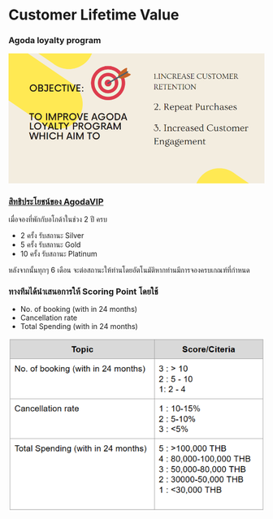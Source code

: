 # Customer Lifetime Value

### Agoda loyalty program

![This is an image](/Topic_2_CustomerLifetimeValue/assets/images/s1.png)

### [สิทธิประโยชน์ของ AgodaVIP](https://www.agoda.com/th-th/account/vip.html)
เมื่อจองที่พักกับอโกด้าในช่วง 2 ปี ครบ
* 2 ครั้ง รับสถานะ Silver 
* 5 ครั้ง รับสถานะ Gold 
* 10 ครั้ง รับสถานะ Platinum 

หลังจากนั้นทุกๆ 6 เดือน จะต่อสถานะให้ท่านโดยอัตโนมัติหากท่านมีการจองครบเกณฑ์ที่กำหนด

### ทางทีมได้นำเสนอการให้ Scoring Point โดยใช้

* No. of booking (with in 24 months)
* Cancellation rate
* Total Spending (with in 24 months)

![This is an image](/Topic_2_CustomerLifetimeValue/assets/images/ScoringPoint.png)
